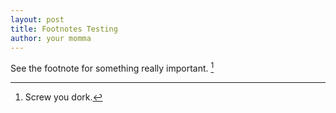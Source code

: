 ```yaml
---
layout: post
title: Footnotes Testing
author: your momma
---
```


See the footnote for something really important. [^1]

[^1]: Screw you dork.